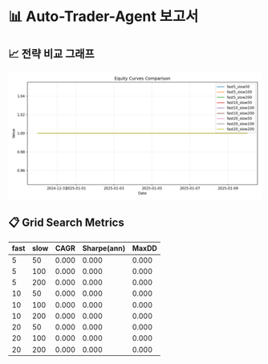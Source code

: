 # 📊 Auto-Trader-Agent 보고서

## 📈 전략 비교 그래프

![equity](compare_equity_curves.png)

## 📋 Grid Search Metrics

| fast | slow | CAGR | Sharpe(ann) | MaxDD |
|---|---|---|---|---|
| 5 | 50 | 0.000 | 0.000 | 0.000 |
| 5 | 100 | 0.000 | 0.000 | 0.000 |
| 5 | 200 | 0.000 | 0.000 | 0.000 |
| 10 | 50 | 0.000 | 0.000 | 0.000 |
| 10 | 100 | 0.000 | 0.000 | 0.000 |
| 10 | 200 | 0.000 | 0.000 | 0.000 |
| 20 | 50 | 0.000 | 0.000 | 0.000 |
| 20 | 100 | 0.000 | 0.000 | 0.000 |
| 20 | 200 | 0.000 | 0.000 | 0.000 |
